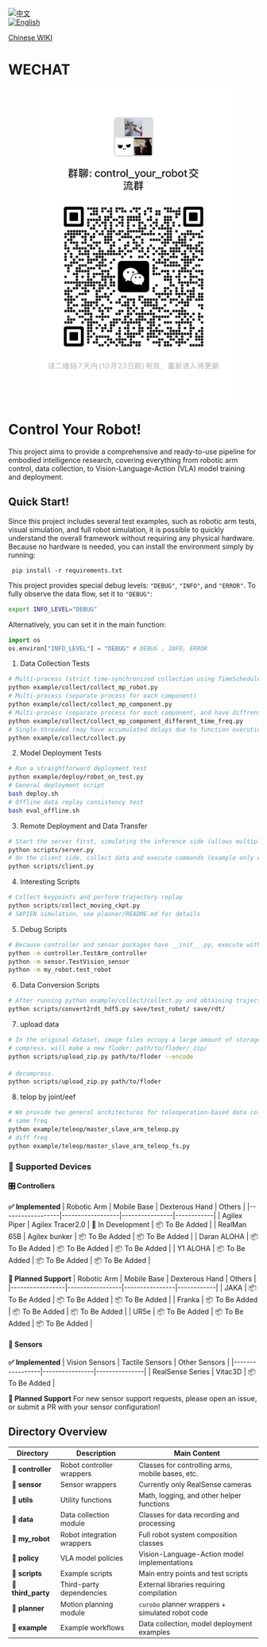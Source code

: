 [![中文](https://img.shields.io/badge/中文-简体-blue)](./README_CN.md)  
[![English](https://img.shields.io/badge/English-English-green)](./README.md)

[Chinese WIKI](https://tian-nian.github.io/control_your_robot-doc/)

# WECHAT
<p align="center">
  <img src="imgs/Wechat.jpg" alt="wechat" width="400">
</p>

# Control Your Robot!
This project aims to provide a comprehensive and ready-to-use pipeline for embodied intelligence research, covering everything from robotic arm control, data collection, to Vision-Language-Action (VLA) model training and deployment.

## Quick Start!
Since this project includes several test examples, such as robotic arm tests, visual simulation, and full robot simulation, it is possible to quickly understand the overall framework without requiring any physical hardware.  
Because no hardware is needed, you can install the environment simply by running:

```
 pip install -r requirements.txt
```  
This project provides special debug levels: `"DEBUG"`, `"INFO"`, and `"ERROR"`. To fully observe the data flow, set it to `"DEBUG"`:
```bash
export INFO_LEVEL="DEBUG"
```

Alternatively, you can set it in the main function:
```python
import os
os.environ["INFO_LEVEL"] = "DEBUG" # DEBUG , INFO, ERROR
```

1. Data Collection Tests
```bash
# Multi-process (strict time-synchronized collection using TimeScheduler)
python example/collect/collect_mp_robot.py
# Multi-process (separate process for each component)
python example/collect/collect_mp_component.py
# Multi-process (separate process for each component, and have diffrent save_freq for each, this will save timestamp)
python example/collect/collect_mp_component_different_time_freq.py
# Single-threaded (may have accumulated delays due to function execution)
python example/collect/collect.py
```

2. Model Deployment Tests
```bash
# Run a straightforward deployment test
python example/deploy/robot_on_test.py
# General deployment script
bash deploy.sh
# Offline data replay consistency test
bash eval_offline.sh
```

3. Remote Deployment and Data Transfer
```bash
# Start the server first, simulating the inference side (allows multiple connections, listens on a port)
python scripts/server.py
# On the client side, collect data and execute commands (example only executes 10 times)
python scripts/client.py
```

4. Interesting Scripts
```python
# Collect keypoints and perform trajectory replay
python scripts/collect_moving_ckpt.py 
# SAPIEN simulation, see planner/README.md for details
```

5. Debug Scripts
```bash
# Because controller and sensor packages have __init__.py, execute with -m
python -m controller.TestArm_controller
python -m sensor.TestVision_sensor
python -m my_robot.test_robot
```

6. Data Conversion Scripts
```bash
# After running python example/collect/collect.py and obtaining trajectories
python scripts/convert2rdt_hdf5.py save/test_robot/ save/rdt/
```

7. upload data
```bash
# In the original dataset, image files occupy a large amount of storage space, which is unfavorable for data transmission. Therefore, a compression and decompression script is provided. It performs JPEG processing on the images to enable faster transfer. The script is configured by default for a dual-arm, three-view setup, but it can be adjusted according to specific needs.
# compress. will make a new floder: path/to/floder/_zip/
python scripts/upload_zip.py path/to/floder --encode

# decompress.
python scripts/upload_zip.py path/to/floder
```

8. telop by joint/eef
```bash
# We provide two general architectures for teleoperation-based data collection. The first one is relatively simple, where the teleoperation control frequency is aligned with the data collection frequency. The second one is slightly more complex, allowing the teleoperation frequency to far exceed the data recording frequency. Both architectures have been validated through real-world robot experiments.
# same freq
python example/teleop/master_slave_arm_teleop.py 
# diff freq
python example/teleop/master_slave_arm_teleop_fs.py
```


### 🤖 Supported Devices

#### 🎛️ Controllers
**✅ Implemented**
| Robotic Arm       | Mobile Base        | Dexterous Hand  | Others     |
|------------------|------------------|----------------|------------|
| Agilex Piper     | Agilex Tracer2.0 | 🚧 In Development | 📦 To Be Added |
| RealMan 65B      | Agilex bunker     | 📦 To Be Added    | 📦 To Be Added |
| Daran ALOHA      | 📦 To Be Added     | 📦 To Be Added    | 📦 To Be Added |
| Y1 ALOHA      | 📦 To Be Added     | 📦 To Be Added    | 📦 To Be Added |

**🚧 Planned Support**
| Robotic Arm      | Mobile Base       | Dexterous Hand | Others     |
|-----------------|-----------------|----------------|------------|
| JAKA             | 📦 To Be Added    | 📦 To Be Added | 📦 To Be Added |
| Franka           | 📦 To Be Added    | 📦 To Be Added | 📦 To Be Added |
| UR5e             | 📦 To Be Added    | 📦 To Be Added | 📦 To Be Added |

#### 📡 Sensors
**✅ Implemented**
| Vision Sensors   | Tactile Sensors | Other Sensors |
|-----------------|----------------|---------------|
| RealSense Series | Vitac3D        | 📦 To Be Added |

**🚧 Planned Support**
For new sensor support requests, please open an issue, or submit a PR with your sensor configuration!

## Directory Overview
| Directory       | Description                  | Main Content |
|----------------|-----------------------------|--------------|
| **📂 controller** | Robot controller wrappers  | Classes for controlling arms, mobile bases, etc. |
| **📂 sensor**    | Sensor wrappers            | Currently only RealSense cameras |
| **📂 utils**     | Utility functions          | Math, logging, and other helper functions |
| **📂 data**      | Data collection module     | Classes for data recording and processing |
| **📂 my_robot**  | Robot integration wrappers | Full robot system composition classes |
| **📂 policy**    | VLA model policies         | Vision-Language-Action model implementations |
| **📂 scripts**   | Example scripts            | Main entry points and test scripts |
| **📂 third_party** | Third-party dependencies | External libraries requiring compilation |
| **📂 planner**   | Motion planning module     | `curobo` planner wrappers + simulated robot code |
| **📂 example**   | Example workflows          | Data collection, model deployment examples |

